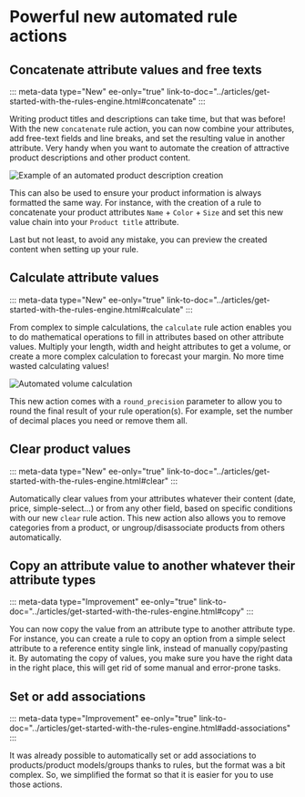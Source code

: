 # Powerful new automated rule actions

## Concatenate attribute values and free texts
::: meta-data type="New" ee-only="true" link-to-doc="../articles/get-started-with-the-rules-engine.html#concatenate"
:::

Writing product titles and descriptions can take time, but that was before! With the new `concatenate` rule action, you can now combine your attributes, add free-text fields and line breaks, and set the resulting value in another attribute. Very handy when you want to automate the creation of attractive product descriptions and other product content.

![Example of an automated product description creation](../img/automated-description.png)

This can also be used to ensure your product information is always formatted the same way. For instance, with the creation of a rule to concatenate your product attributes `Name` + `Color` + `Size` and set this new value chain into your `Product title` attribute.

Last but not least, to avoid any mistake, you can preview the created content when setting up your rule.

## Calculate attribute values
::: meta-data type="New" ee-only="true" link-to-doc="../articles/get-started-with-the-rules-engine.html#calculate"
:::

From complex to simple calculations, the `calculate` rule action enables you to do mathematical operations to fill in attributes based on other attribute values. Multiply your length, width and height attributes to get a volume, or create a more complex calculation to forecast your margin. No more time wasted calculating values!

![Automated volume calculation](../img/automated-volume-calculation.png)

This new action comes with a `round_precision` parameter to allow you to round the final result of your rule operation(s). For example, set the number of decimal places you need or remove them all.

## Clear product values
::: meta-data type="New" ee-only="true" link-to-doc="../articles/get-started-with-the-rules-engine.html#clear"
:::

Automatically clear values from your attributes whatever their content (date, price, simple-select...) or from any other field, based on specific conditions with our new `clear` rule action. This new action also allows you to remove categories from a product, or ungroup/disassociate products from others automatically.

## Copy an attribute value to another whatever their attribute types
::: meta-data type="Improvement" ee-only="true" link-to-doc="../articles/get-started-with-the-rules-engine.html#copy"
:::

You can now copy the value from an attribute type to another attribute type. For instance, you can create a rule to copy an option from a simple select attribute to a reference entity single link, instead of manually copy/pasting it. By automating the copy of values, you make sure you have the right data in the right place, this will get rid of some manual and error-prone tasks.

## Set or add associations
::: meta-data type="Improvement" ee-only="true" link-to-doc="../articles/get-started-with-the-rules-engine.html#add-associations"
:::

It was already possible to automatically set or add associations to products/product models/groups thanks to rules, but the format was a bit complex. So, we simplified the format so that it is easier for you to use those actions.

